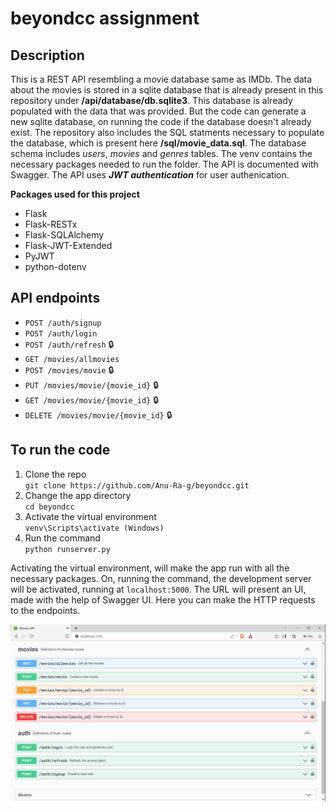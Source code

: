 # beyondcc assignment

## Description

This is a REST API resembling a movie database same as IMDb. The data about the movies is stored in a sqlite database that is already present in this repository under **/api/database/db.sqlite3**. This database is already populated with the data that was provided. But the code can generate a new sqlite database, on running the code if the database doesn't already exist. The repository also includes the SQL statments necessary to populate the database, which is present here **/sql/movie_data.sql**. The database schema includes *users*, *movies* and *genres* tables. The venv contains the necessary packages needed to run the folder. The API is documented with Swagger. The API uses ***JWT authentication*** for user authenication. 

**Packages used for this project**
- Flask
- Flask-RESTx
- Flask-SQLAlchemy
- Flask-JWT-Extended
- PyJWT
- python-dotenv

## API endpoints

- `POST /auth/signup`  
- `POST /auth/login`  
- `POST /auth/refresh` 🔒 
- `GET /movies/allmovies`
- `POST /movies/movie` 🔒 
- `PUT /movies/movie/{movie_id}` 🔒 
- `GET /movies/movie/{movie_id}` 🔒 
- `DELETE /movies/movie/{movie_id}` 🔒 

## To run the code

1. Clone the repo <br>
    `git clone https://github.com/Anu-Ra-g/beyondcc.git` <br>
2. Change the app directory <br>
    `cd beyondcc` 
3. Activate the virtual environment <br>
    `venv\Scripts\activate (Windows)` <br>
4. Run the command <br>
    `python runserver.py`

Activating the virtual environment, will make the app run with all the necessary packages. On, running the command, the development server will be activated, running at `localhost:5000`. The URL will present an UI, made with the help of Swagger UI. Here you can make the HTTP requests to the endpoints. 

![alt text for image](/Swagger.png)






